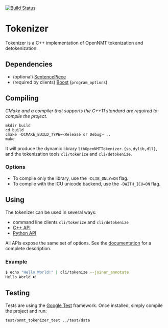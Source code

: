 [![Build Status](https://api.travis-ci.org/OpenNMT/Tokenizer.svg?branch=master)](https://travis-ci.org/OpenNMT/Tokenizer)

# Tokenizer

Tokenizer is a C++ implementation of OpenNMT tokenization and detokenization.

## Dependencies

* (optional) [SentencePiece](https://github.com/google/sentencepiece)
* (required by clients) [Boost](https://www.boost.org/) (`program_options`)

## Compiling

*CMake and a compiler that supports the C++11 standard are required to compile the project.*

```
mkdir build
cd build
cmake -DCMAKE_BUILD_TYPE=<Release or Debug> ..
make
```

It will produce the dynamic library `libOpenNMTTokenizer.{so,dylib,dll}`, and the tokenization tools `cli/tokenize` and `cli/detokenize`.

### Options

* To compile only the library, use the `-DLIB_ONLY=ON` flag.
* To compile with the ICU unicode backend, use the `-DWITH_ICU=ON` flag.

## Using

The tokenizer can be used in several ways:

* command line clients `cli/tokenize` and `cli/detokenize`
* [C++ API](include/onmt/Tokenizer.h)
* [Python API](bindings/python)

All APIs expose the same set of options. See the [documentation](docs/options.md) for a complete description.

### Example

```bash
$ echo "Hello World!" | cli/tokenize --joiner_annotate
Hello World ￭!
```

## Testing

Tests are using the [Google Test](https://github.com/google/googletest) framework. Once installed, simply compile the project and run:

```
test/onmt_tokenizer_test ../test/data
```
